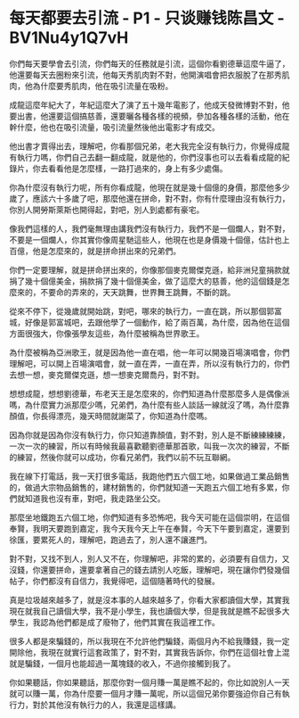 # 每天都要去引流 - P1 - 只谈赚钱陈昌文 - BV1Nu4y1Q7vH

你們每天要學會去引流，你們每天的任務就是引流，這個你看劉德華這麼牛逼了，他還要每天去圈粉來引流，他每天秀肌肉對不對，他開演唱會把衣服脫了在那秀肌肉，他為什麼要秀肌肉，他在吸引流量在吸粉。

成龍這麼年紀大了，年紀這麼大了演了五十幾年電影了，他成天發微博對不對，他要出書，他還要這個搞慈善，還要曬各種各樣的視頻，參加各種各樣的活動，他在幹什麼，他也在吸引流量，吸引流量然後他出電影才有成交。

他出書才賣得出去，理解吧，你看那個兄弟，老大我完全沒有執行力，你覺得成龍有執行力嗎，你們自己去翻一翻成龍，就是他的，你們沒事也可以去看看成龍的紀錄片，你去看看他是怎麼樣，一路打過來的，身上有多少處傷。

你為什麼沒有執行力呢，所有你看成龍，他現在就是幾十個億的身價，那麼他多少歲了，應該六十多歲了吧，那麼他還在拼命，對不對，你有什麼理由沒有執行力，你別人開勞斯萊斯也開得起，對吧，別人到處都有豪宅。

像我們這樣的人，我們毫無理由講我們沒有執行力，我們不是一個爛人，對不對，不要是一個爛人，你其實你像周星馳這些人，他現在也是身價幾十個億，估計也上百億，他是怎麼來的，就是拼命拼出來的兄弟們。

你們一定要理解，就是拼命拼出來的，你像那個麥克爾傑克遜，給非洲兒童捐款就捐了幾十個億美金，捐款捐了幾十個億美金，做了這麼大的慈善，他的這個錢是怎麼來的，不要命的弄來的，天天跳舞，世界舞王跳舞，不斷的跳。

從來不停下，從幾歲就開始跳，對吧，哪來的執行力，一直在跳，所以那個郭富城，好像是郭富城吧，去跟他學了一個動作，給了兩百萬，為什麼，因為他在這個方面很強大，你像張學友這些，為什麼被稱為世界歌王。

為什麼被稱為亞洲歌王，就是因為他一直在唱，他一年可以開幾百場演唱會，你們理解吧，可以開上百場演唱會，就一直在弄，一直在弄，所以沒有執行力的，你們去想一想，麥克爾傑克遜，想一想麥克爾喬丹，對不對。

想想成龍，想想劉德華，布老天王是怎麼來的，你們知道為什麼那麼多人是偶像派嗎，為什麼實力派那麼少嗎，兄弟們，為什麼有些人談話一線就沒了嗎，為什麼靠顏值，你長得漂亮，幾天時間就謝菜了，你知道為什麼嗎。

因為你就是因為你沒有執行力，你只知道靠顏值，對不對，別人是不斷練練練練，一次一次的練習，所以有時候我最喜歡聽劉德華那首歌，叫我一次次的練習，不斷的練習，然後你就可以成功，你看兄弟們，我們以前不玩互聯網。

我在線下打電話，我一天打很多電話，我跑他們五六個工地，如果做過工業品銷售的，做過大宗物品銷售的，建材銷售的，你們就知道一天跑五六個工地有多累，你們就知道我也沒有車，對吧，我走路坐公交。

那麼坐地鐵跑五六個工地，你們知道有多恐怖吧，我今天可能在這個崇明，在這個奉賢，我明天要跑到嘉定，我今天我今天上午在奉賢，今天下午要到嘉定，還要到徐匯，要累死人的，理解吧，跑過去了，別人還不讓進門。

對不對，又找不到人，別人又不在，你理解吧，非常的累的，必須要有自信力，又沒錢，你還要拼命，還要拿著自己的錢去請別人吃飯，理解吧，現在讓你們發幾個帖子，你們都沒有自信力，我覺得吧，這個隨著時代的發展。

真是垃圾越來越多了，就是沒本事的人越來越多了，你看大家都讀個大學，其實我現在就我自己讀個大學，我不是小學生，我也讀個大學，但是我就是瞧不起很多大學生，我認為他們都是成了廢物了，他們其實在我這裡工作。

很多人都是來騙錢的，所以我現在不允許他們騙錢，兩個月內不給我賺錢，我一定開除他，我現在就實行這套政策了，對不對，其實我告訴你，你們在這個社會上混就是騙錢，一個月也能超過一萬塊錢的收入，不過你接觸到我了。

你如果聽話，你如果聽話，那麼你對一個月賺一萬是瞧不起的，你比如說別人一天就可以賺一萬，你為什麼要一個月才賺一萬呢，所以這個兄弟你要強迫你自己有執行力，對於其他沒有執行力的人，我還是這樣講。

